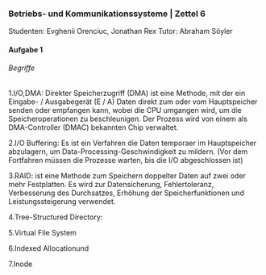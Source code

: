 ### Betriebs- und Kommunikationssysteme | Zettel 6
Studenten: Evghenii Orenciuc, Jonathan Rex
Tutor: Abraham Söyler

#### Aufgabe 1

###### Begriffe

1.I/O,DMA: Direkter Speicherzugriff (DMA) ist eine Methode, mit der ein Eingabe- / Ausgabegerät (E / A) Daten direkt zum oder vom Hauptspeicher senden oder empfangen kann, wobei die CPU umgangen wird, um die Speicheroperationen zu beschleunigen.
Der Prozess wird von einem als DMA-Controller (DMAC) bekannten Chip verwaltet.

2.I/O Buffering: Es ist ein Verfahren die Daten temporaer im Hauptspeicher abzulagern, um Data-Processing-Geschwindigkeit zu mildern. (Vor dem Fortfahren müssen die Prozesse warten, bis die I/O abgeschlossen ist)

3.RAID: ist eine Methode zum Speichern doppelter Daten auf zwei oder mehr Festplatten. Es wird zur Datensicherung, Fehlertoleranz, Verbesserung des Durchsatzes, Erhöhung der Speicherfunktionen und Leistungssteigerung verwendet.

4.Tree-Structured Directory:

5.Virtual File System

6.Indexed Allocationund

7.Inode
